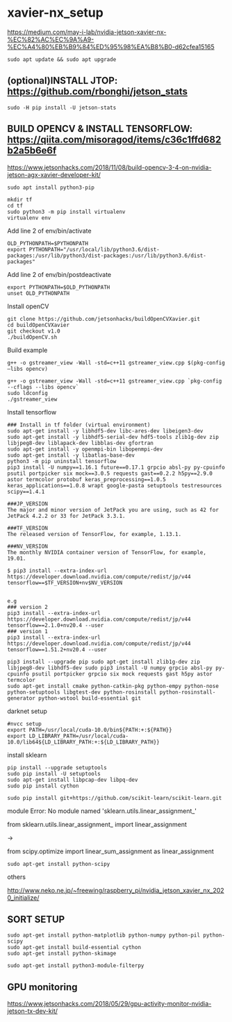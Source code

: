 # xavier-nx_setup

https://medium.com/may-i-lab/nvidia-jetson-xavier-nx-%EC%82%AC%EC%9A%A9-%EC%A4%80%EB%B9%84%ED%95%98%EA%B8%B0-d62cfea15165

```
sudo apt update && sudo apt upgrade
```

## (optional)INSTALL JTOP: https://github.com/rbonghi/jetson_stats

```
sudo -H pip install -U jetson-stats
```

## BUILD OPENCV & INSTALL TENSORFLOW: https://qiita.com/misoragod/items/c36c1ffd682b2a5b6e6f 

https://www.jetsonhacks.com/2018/11/08/build-opencv-3-4-on-nvidia-jetson-agx-xavier-developer-kit/

```
sudo apt install python3-pip

mkdir tf
cd tf
sudo python3 -m pip install virtualenv
virtualenv env
```

Add line 2 of env/bin/activate
```
OLD_PYTHONPATH=$PYTHONPATH
export PYTHONPATH="/usr/local/lib/python3.6/dist-packages:/usr/lib/python3/dist-packages:/usr/lib/python3.6/dist-packages"
```

Add line 2 of env/bin/postdeactivate
```
export PYTHONPATH=$OLD_PYTHONPATH
unset OLD_PYTHONPATH
```

Install openCV
```
git clone https://github.com/jetsonhacks/buildOpenCVXavier.git
cd buildOpenCVXavier
git checkout v1.0
./buildOpenCV.sh
```

Build example
```
g++ -o gstreamer_view -Wall -std=c++11 gstreamer_view.cpp $(pkg-config –libs opencv)

g++ -o gstreamer_view -Wall -std=c++11 gstreamer_view.cpp `pkg-config --cflags --libs opencv`
sudo ldconfig 
./gstreamer_view
```

Install tensorflow
```
### Install in tf folder (virtual environment)
sudo apt-get install -y libhdf5-dev libc-ares-dev libeigen3-dev
sudo apt-get install -y libhdf5-serial-dev hdf5-tools zlib1g-dev zip libjpeg8-dev liblapack-dev libblas-dev gfortran
sudo apt-get install -y openmpi-bin libopenmpi-dev
sudo apt-get install -y libatlas-base-dev
python3 -m pip uninstall tensorflow
pip3 install -U numpy==1.16.1 future==0.17.1 grpcio absl-py py-cpuinfo psutil portpicker six mock==3.0.5 requests gast==0.2.2 h5py==2.9.0 astor termcolor protobuf keras_preprocessing==1.0.5 keras_applications==1.0.8 wrapt google-pasta setuptools testresources scipy==1.4.1

###JP_VERSION
The major and minor version of JetPack you are using, such as 42 for JetPack 4.2.2 or 33 for JetPack 3.3.1.

###TF_VERSION
The released version of TensorFlow, for example, 1.13.1.

###NV_VERSION
The monthly NVIDIA container version of TensorFlow, for example, 19.01.

$ pip3 install --extra-index-url https://developer.download.nvidia.com/compute/redist/jp/v44 tensorflow==$TF_VERSION+nv$NV_VERSION


e.g
### version 2
pip3 install --extra-index-url https://developer.download.nvidia.com/compute/redist/jp/v44 tensorflow==2.1.0+nv20.4 --user
### version 1
pip3 install --extra-index-url https://developer.download.nvidia.com/compute/redist/jp/v44 tensorflow==1.51.2+nv20.4 --user

```

```
pip3 install --upgrade pip sudo apt-get install zlib1g-dev zip libjpeg8-dev libhdf5-dev sudo pip3 install -U numpy grpcio absl-py py-cpuinfo psutil portpicker grpcio six mock requests gast h5py astor termcolor
sudo apt-get install cmake python-catkin-pkg python-empy python-nose python-setuptools libgtest-dev python-rosinstall python-rosinstall-generator python-wstool build-essential git
```

darknet setup
```
#nvcc setup
export PATH=/usr/local/cuda-10.0/bin${PATH:+:${PATH}}
export LD_LIBRARY_PATH=/usr/local/cuda-10.0/lib64${LD_LIBRARY_PATH:+:${LD_LIBRARY_PATH}}
```

install sklearn
```
pip install --upgrade setuptools
sudo pip install -U setuptools
sudo apt-get install libpcap-dev libpq-dev
sudo pip install cython

sudo pip install git+https://github.com/scikit-learn/scikit-learn.git
```
module Error: No module named 'sklearn.utils.linear_assignment_'

from sklearn.utils.linear_assignment_ import linear_assignment

->

from scipy.optimize import linear_sum_assignment as linear_assignment

```
sudo apt-get install python-scipy
```

others

http://www.neko.ne.jp/~freewing/raspberry_pi/nvidia_jetson_xavier_nx_2020_initialize/

## SORT SETUP ##

```
sudo apt-get install python-matplotlib python-numpy python-pil python-scipy
sudo apt-get install build-essential cython
sudo apt-get install python-skimage

sudo apt-get install python3-module-filterpy
```

## GPU monitoring ##

https://www.jetsonhacks.com/2018/05/29/gpu-activity-monitor-nvidia-jetson-tx-dev-kit/
